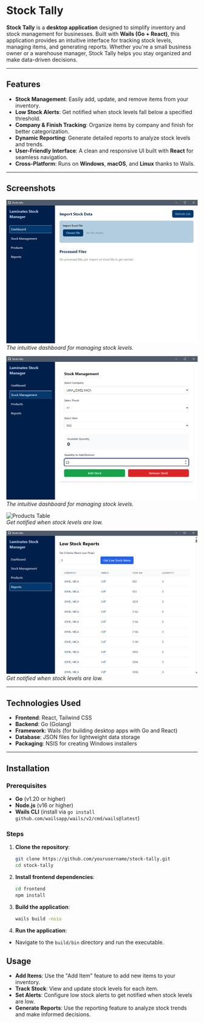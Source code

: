 # Stock Tally

**Stock Tally** is a **desktop application** designed to simplify inventory and stock management for businesses. Built with **Wails (Go + React)**, this application provides an intuitive interface for tracking stock levels, managing items, and generating reports. Whether you're a small business owner or a warehouse manager, Stock Tally helps you stay organized and make data-driven decisions.

---

## Features

- **Stock Management**: Easily add, update, and remove items from your inventory.
- **Low Stock Alerts**: Get notified when stock levels fall below a specified threshold.
- **Company & Finish Tracking**: Organize items by company and finish for better categorization.
- **Dynamic Reporting**: Generate detailed reports to analyze stock levels and trends.
- **User-Friendly Interface**: A clean and responsive UI built with **React** for seamless navigation.
- **Cross-Platform**: Runs on **Windows**, **macOS**, and **Linux** thanks to Wails.

---

## Screenshots

![Stock Tally Dashboard](/screenshots/dashboard.png)  
_The intuitive dashboard for managing stock levels._

![Stock organization System](/screenshots/stock_management.png)  
_The intuitive dashboard for managing stock levels._

![Products Table](/screenshots/product.png)  
_Get notified when stock levels are low._

![Low Stock Stock Alert](/screenshots/reports.png)  
_Get notified when stock levels are low._

---

## Technologies Used

- **Frontend**: React, Tailwind CSS
- **Backend**: Go (Golang)
- **Framework**: Wails (for building desktop apps with Go and React)
- **Database**: JSON files for lightweight data storage
- **Packaging**: NSIS for creating Windows installers

---

## Installation

### Prerequisites

- **Go** (v1.20 or higher)
- **Node.js** (v16 or higher)
- **Wails CLI** (install via `go install github.com/wailsapp/wails/v2/cmd/wails@latest`)

### Steps

1. **Clone the repository**:

   ```bash
   git clone https://github.com/yourusername/stock-tally.git
   cd stock-tally
   ```

2. **Install frontend dependencies**:

   ```bash
   cd frontend
   npm install
   ```

3. **Build the application**:

   ```bash
   wails build -nsis
   ```

4. **Run the application**:

- Navigate to the `build/bin` directory and run the executable.

## Usage

- **Add Items**: Use the "Add Item" feature to add new items to your inventory.
- **Track Stock**: View and update stock levels for each item.
- **Set Alerts**: Configure low stock alerts to get notified when stock levels are low.
- **Generate Reports**: Use the reporting feature to analyze stock trends and make informed decisions.
